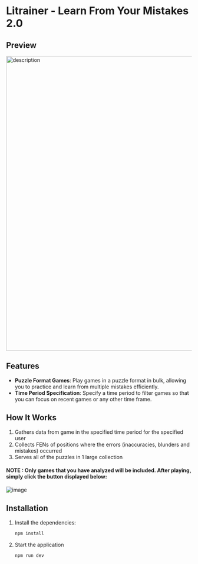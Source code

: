 # Litrainer - Learn From Your Mistakes 2.0 

## Preview

<div style="display: flex; justify-content: center; align-items: center;">
  <img src="https://github.com/user-attachments/assets/64d267db-07d7-45b9-9e19-9caa48fdf2d3" alt="description" width="800"/>
</div>




## Features

- **Puzzle Format Games**: Play games in a puzzle format in bulk, allowing you to practice and learn from multiple mistakes efficiently.
- **Time Period Specification**: Specify a time period to filter games so that you can focus on recent games or any other time frame.

## How It Works

1. Gathers data from game in the specified time period for the specified user
2. Collects FENs of positions where the errors (inaccuracies, blunders and mistakes) occurred
3. Serves all of the puzzles in 1 large collection
   
#### NOTE : Only games that you have analyzed will be included. After playing, simply click the button displayed below:

![image](https://github.com/user-attachments/assets/236e2af8-8fe5-4e04-861f-e1589cdad4da)




## Installation

1. Install the dependencies:
   ```bash
   npm install
2. Start the application
    ```bash
    npm run dev
